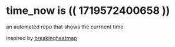# time_now is (( 1719572400658 ))

an automated repo that shows the currnent time

inspired by [breakingheatmap](https://github.com/breakingheatmap/breakingheatmap)